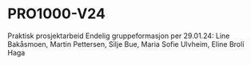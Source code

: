 # PRO1000-V24
Praktisk prosjektarbeid
Endelig gruppeformasjon per 29.01.24: Line Bakåsmoen, Martin Pettersen, Silje Bue, Maria Sofie Ulvheim, Eline Broli Haga

